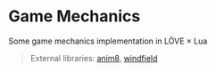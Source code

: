 # Game Mechanics
Some game mechanics implementation in LÖVE × Lua

> External libraries: [anim8](https://github.com/kikito/anim8), [windfield](https://github.com/a327ex/windfield)
